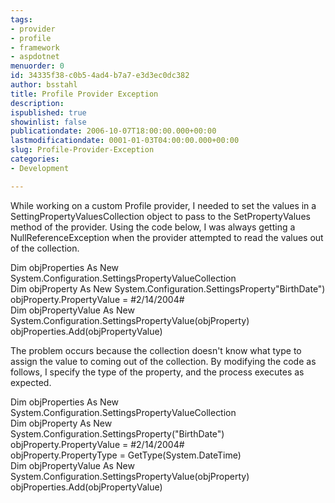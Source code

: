 ```yaml
---
tags:
- provider
- profile
- framework
- aspdotnet
menuorder: 0
id: 34335f38-c0b5-4ad4-b7a7-e3d3ec0dc382
author: bsstahl
title: Profile Provider Exception
description: 
ispublished: true
showinlist: false
publicationdate: 2006-10-07T18:00:00.000+00:00
lastmodificationdate: 0001-01-03T04:00:00.000+00:00
slug: Profile-Provider-Exception
categories:
- Development

---
```


While working on a custom Profile provider, I needed to set the values in a SettingPropertyValuesCollection object to pass to the SetPropertyValues method of the provider. Using the code below, I was always getting a NullReferenceException when the provider attempted to read the values out of the collection.

Dim objProperties As New System.Configuration.SettingsPropertyValueCollection  
	Dim objProperty As New System.Configuration.SettingsProperty"BirthDate")  
	objProperty.PropertyValue = #2/14/2004#  
	Dim objPropertyValue As New System.Configuration.SettingsPropertyValue(objProperty)  
	objProperties.Add(objPropertyValue)

The problem occurs because the collection doesn't know what type to assign the value to coming out of the collection. By modifying the code as follows, I specify the type of the property, and the process executes as expected.

Dim objProperties As New System.Configuration.SettingsPropertyValueCollection  
	Dim objProperty As New System.Configuration.SettingsProperty("BirthDate")  
	objProperty.PropertyValue = #2/14/2004#  
objProperty.PropertyType = GetType(System.DateTime)  
	Dim objPropertyValue As New System.Configuration.SettingsPropertyValue(objProperty)  
	objProperties.Add(objPropertyValue)

